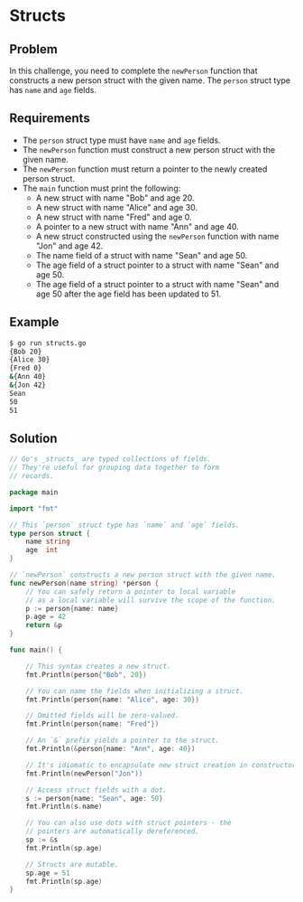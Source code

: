 # Structs

## Problem

In this challenge, you need to complete the `newPerson` function that constructs a new person struct with the given name. The `person` struct type has `name` and `age` fields.

## Requirements

- The `person` struct type must have `name` and `age` fields.
- The `newPerson` function must construct a new person struct with the given name.
- The `newPerson` function must return a pointer to the newly created person struct.
- The `main` function must print the following:
  - A new struct with name "Bob" and age 20.
  - A new struct with name "Alice" and age 30.
  - A new struct with name "Fred" and age 0.
  - A pointer to a new struct with name "Ann" and age 40.
  - A new struct constructed using the `newPerson` function with name "Jon" and age 42.
  - The name field of a struct with name "Sean" and age 50.
  - The age field of a struct pointer to a struct with name "Sean" and age 50.
  - The age field of a struct pointer to a struct with name "Sean" and age 50 after the age field has been updated to 51.

## Example

```sh
$ go run structs.go
{Bob 20}
{Alice 30}
{Fred 0}
&{Ann 40}
&{Jon 42}
Sean
50
51
```

## Solution

```go
// Go's _structs_ are typed collections of fields.
// They're useful for grouping data together to form
// records.

package main

import "fmt"

// This `person` struct type has `name` and `age` fields.
type person struct {
	name string
	age  int
}

// `newPerson` constructs a new person struct with the given name.
func newPerson(name string) *person {
	// You can safely return a pointer to local variable
	// as a local variable will survive the scope of the function.
	p := person{name: name}
	p.age = 42
	return &p
}

func main() {

	// This syntax creates a new struct.
	fmt.Println(person{"Bob", 20})

	// You can name the fields when initializing a struct.
	fmt.Println(person{name: "Alice", age: 30})

	// Omitted fields will be zero-valued.
	fmt.Println(person{name: "Fred"})

	// An `&` prefix yields a pointer to the struct.
	fmt.Println(&person{name: "Ann", age: 40})

	// It's idiomatic to encapsulate new struct creation in constructor functions
	fmt.Println(newPerson("Jon"))

	// Access struct fields with a dot.
	s := person{name: "Sean", age: 50}
	fmt.Println(s.name)

	// You can also use dots with struct pointers - the
	// pointers are automatically dereferenced.
	sp := &s
	fmt.Println(sp.age)

	// Structs are mutable.
	sp.age = 51
	fmt.Println(sp.age)
}

```
